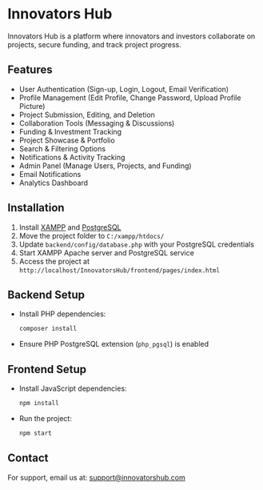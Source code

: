 # Innovators Hub

Innovators Hub is a platform where innovators and investors collaborate on projects, secure funding, and track project progress.

## Features
- User Authentication (Sign-up, Login, Logout, Email Verification)
- Profile Management (Edit Profile, Change Password, Upload Profile Picture)
- Project Submission, Editing, and Deletion
- Collaboration Tools (Messaging & Discussions)
- Funding & Investment Tracking
- Project Showcase & Portfolio
- Search & Filtering Options
- Notifications & Activity Tracking
- Admin Panel (Manage Users, Projects, and Funding)
- Email Notifications
- Analytics Dashboard

## Installation
1. Install [XAMPP](https://www.apachefriends.org/) and [PostgreSQL](https://www.postgresql.org/download/)
2. Move the project folder to `C:/xampp/htdocs/`
3. Update `backend/config/database.php` with your PostgreSQL credentials
4. Start XAMPP Apache server and PostgreSQL service
5. Access the project at `http://localhost/InnovatorsHub/frontend/pages/index.html`

## Backend Setup
- Install PHP dependencies:
  ```sh
  composer install
  ```
- Ensure PHP PostgreSQL extension (`php_pgsql`) is enabled

## Frontend Setup
- Install JavaScript dependencies:
  ```sh
  npm install
  ```
- Run the project:
  ```sh
  npm start
  ```

## Contact
For support, email us at: support@innovatorshub.com
